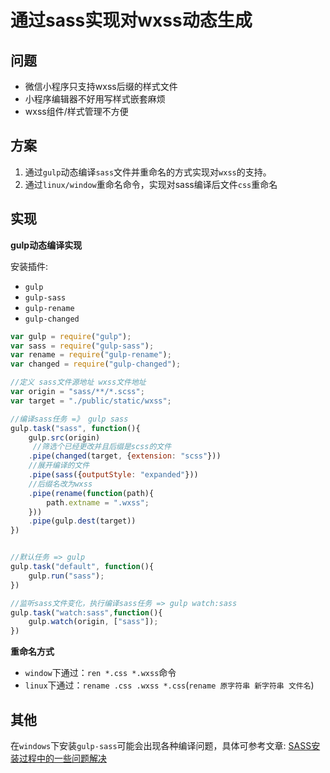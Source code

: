 # 通过sass实现对wxss动态生成

## 问题
* 微信小程序只支持wxss后缀的样式文件
* 小程序编辑器不好用写样式嵌套麻烦
* wxss组件/样式管理不方便

## 方案
1. 通过`gulp`动态编译`sass`文件并重命名的方式实现对`wxss`的支持。
2. 通过`linux/window`重命名命令，实现对sass编译后文件`css`重命名

## 实现
**gulp动态编译实现**

安装插件: 
* `gulp`
* `gulp-sass`
* `gulp-rename`
* `gulp-changed`

```javascript
var gulp = require("gulp");
var sass = require("gulp-sass");
var rename = require("gulp-rename");
var changed = require("gulp-changed");

//定义 sass文件源地址 wxss文件地址
var origin = "sass/**/*.scss";
var target = "./public/static/wxss";

//编译sass任务 =》 gulp sass
gulp.task("sass", function(){
    gulp.src(origin)
     //筛选个已经更改并且后缀是scss的文件
    .pipe(changed(target, {extension: "scss"}))
    //展开编译的文件
    .pipe(sass({outputStyle: "expanded"}))
    //后缀名改为wxss
    .pipe(rename(function(path){
        path.extname = ".wxss";
    }))
    .pipe(gulp.dest(target))
})


//默认任务 => gulp
gulp.task("default", function(){
    gulp.run("sass");
})

//监听sass文件变化，执行编译sass任务 => gulp watch:sass
gulp.task("watch:sass",function(){
    gulp.watch(origin, ["sass"]);
})
```

**重命名方式**
* `window`下通过：`ren *.css *.wxss`命令
* `linux`下通过：`rename .css .wxss *.css`(`rename 原字符串 新字符串 文件名`)

## 其他
在`windows`下安装`gulp-sass`可能会出现各种编译问题，具体可参考文章: [SASS安装过程中的一些问题解决](./sass_install.md)
